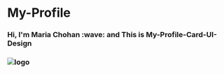 ﻿# My-Profile
<h3>Hi, I'm Maria Chohan :wave: and This is My-Profile-Card-UI-Design<h3>

![logo](profilecard.jpg)
